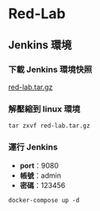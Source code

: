 # Red-Lab

## Jenkins 環境

### 下載 Jenkins 環境快照

[red-lab.tar.gz](https://drive.google.com/file/d/1nISK_8rvPYie9DAnf0OFXCdgl-4pltSi/view?usp=sharing)

### 解壓縮到 linux 環境

```shell
tar zxvf red-lab.tar.gz
```

### 運行 Jenkins

* **port**：9080
* **帳號**：admin
* **密碼**：123456

```shell
docker-compose up -d
```
